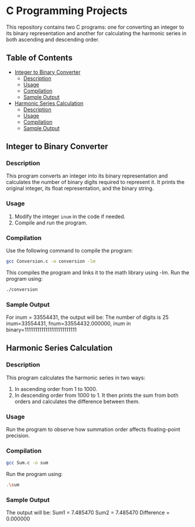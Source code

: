# C Programming Projects

This repository contains two C programs: one for converting an integer to its binary representation and another for calculating the harmonic series in both ascending and descending order.

## Table of Contents
- [Integer to Binary Converter](#integer-to-binary-converter)
  - [Description](#description)
  - [Usage](#usage)
  - [Compilation](#compilation)
  - [Sample Output](#sample-output)
- [Harmonic Series Calculation](#harmonic-series-calculation)
  - [Description](#description-1)
  - [Usage](#usage-1)
  - [Compilation](#compilation-1)
  - [Sample Output](#sample-output-1)

## Integer to Binary Converter

### Description

This program converts an integer into its binary representation and calculates the number of binary digits required to represent it. It prints the original integer, its float representation, and the binary string.

### Usage

1. Modify the integer `inum` in the code if needed.
2. Compile and run the program.

### Compilation

Use the following command to compile the program:

```bash
gcc Conversion.c -o conversion -lm
```
This compiles the program and links it to the math library using -lm.
Run the program using:

```bash
./conversion
```
### Sample Output

For inum = 33554431, the output will be:
The number of digits is 25
inum=33554431,  fnum=33554432.000000, inum in binary=1111111111111111111111111

## Harmonic Series Calculation

### Description

This program calculates the harmonic series in two ways:

1. In ascending order from 1 to 1000.
2. In descending order from 1000 to 1.
It then prints the sum from both orders and calculates the difference between them.

### Usage

Run the program to observe how summation order affects floating-point precision.

### Compilation

```bash
gcc Sum.c -o sum
```
Run the program using:
```bash
.\sum
```
### Sample Output

The output will be:
Sum1 = 7.485470
Sum2 = 7.485470
Difference = 0.000000
